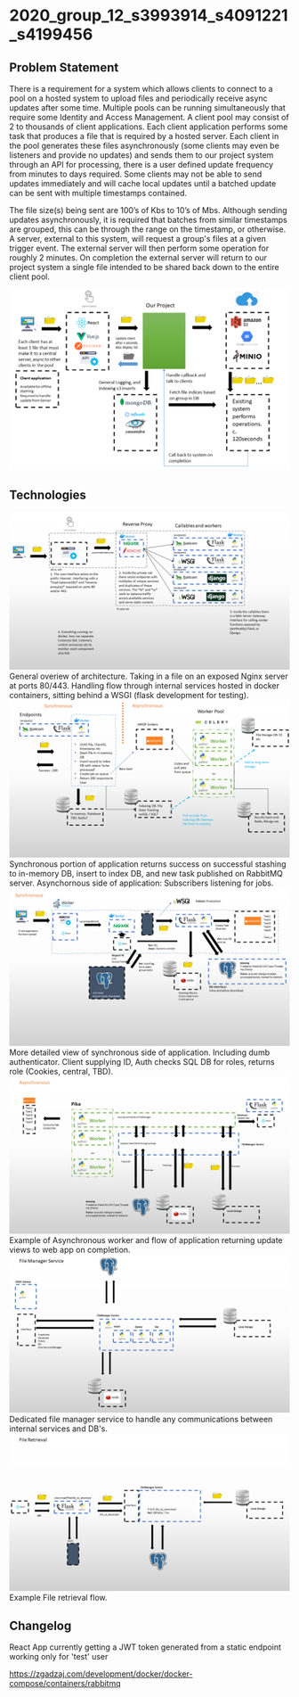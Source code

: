 # 2020_group_12_s3993914_s4091221_s4199456

## Problem Statement
There is a requirement for a system which allows clients to connect to a pool on a hosted system to upload files and periodically receive async updates after some time. Multiple pools can be running simultaneously that require some Identity and Access Management. A client pool may consist of 2 to thousands of client applications. Each client application performs some task that produces a file that is required by a hosted server. Each client in the pool generates these files asynchronously (some clients may even be listeners and provide no updates) and sends them to our project system through an API for processing, there is a user defined update frequency from minutes to days required. Some clients may not be able to send updates immediately and will cache local updates until a batched update can be sent with multiple timestamps contained. 

The file size(s) being sent are 100’s of Kbs to 10’s of Mbs. Although sending updates asynchronously, it is required that batches from similar timestamps are grouped, this can be through the range on the timestamp, or otherwise. A server, external to this system, will request a group's files at a given trigger event. The external server will then perform some operation for roughly 2 minutes. On completion the external server will return to our project system a single file intended to be shared back down to the entire client pool. 
	
![Architecture](Architecture/Archi_overview.png)


## Technologies

![Architecture1](Architecture/Architecture-1.png)
General overiew of architecture. Taking in a file on an exposed Nginx server at ports 80/443. Handling flow through internal services hosted in docker containers, sitting behind a WSGI (flask development for testing).
![Architecture2](Architecture/Architecture-2.png)
Synchronous portion of application returns success on successful stashing to in-memory DB, insert to index DB, and new task published on RabbitMQ server. Asynchornous side of application: Subscribers listening for jobs.
![Architecture3](Architecture/Architecture-3.png)
More detailed view of synchronous side of application. Including dumb authenticator. Client supplying ID, Auth checks SQL DB for roles, returns role (Cookies, central, TBD).
![Architecture4](Architecture/Architecture-4.png)
Example of Asynchronous worker and flow of application returning update views to web app on completion.
![Architecture5](Architecture/Architecture-5.png)
Dedicated file manager service to handle any communications between internal services and DB's.
![Architecture6](Architecture/Architecture-6.png)
Example File retrieval flow.

## Changelog
React App currently getting a JWT token generated from a static endpoint working only for 'test' user

https://zgadzaj.com/development/docker/docker-compose/containers/rabbitmq